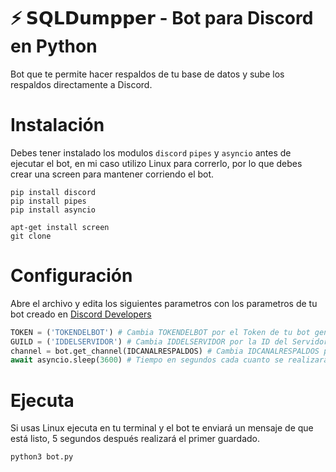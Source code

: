 # ⚡ 𝗦𝗤𝗟𝗗𝘂𝗺𝗽𝗽𝗲𝗿 - Bot para Discord en Python

Bot que te permite hacer respaldos de tu base de datos y sube los respaldos directamente a Discord.

# Instalación
Debes tener instalado los modulos `discord` `pipes` y `asyncio` antes de ejecutar el bot, en mi caso utilizo Linux para correrlo, por lo que debes crear una screen para mantener corriendo el bot.

```console
pip install discord
pip install pipes
pip install asyncio
```

```console
apt-get install screen
git clone
```

# Configuración
Abre el archivo y edita los siguientes parametros con los parametros de tu bot creado en [Discord Developers](https://discord.com/developers/applications)
```python
TOKEN = ('TOKENDELBOT') # Cambia TOKENDELBOT por el Token de tu bot generado en Discord Developers. (ingresa el token dentro de las '')
GUILD = ('IDDELSERVIDOR') # Cambia IDDELSERVIDOR por la ID del Servidor de Discord donde se guardarán los respaldos. (ingresa el token dentro de las '')
channel = bot.get_channel(IDCANALRESPALDOS) # Cambia IDCANALRESPALDOS por la ID del Canal de Discord donde se guardarán los respaldos. (Este no lleva '')
await asyncio.sleep(3600) # Tiempo en segundos cada cuanto se realizará el respaldo. 3600 = 1 hora, 21600 = 6 horas, 43200 = 12 horas, 86400 = 24 horas
```

# Ejecuta
Si usas Linux ejecuta en tu terminal y el bot te enviará un mensaje de que está listo, 5 segundos después realizará el primer guardado.
```console
python3 bot.py
```
